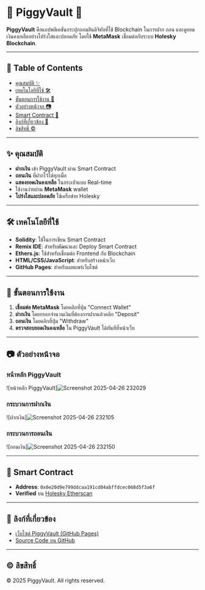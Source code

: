 # 🐷 PiggyVault 🏦

**PiggyVault** คือแอปพลิเคชันกระปุกออมสินดิจิทัลที่ใช้ Blockchain ในการฝาก ถอน และดูยอดเงินคงเหลืออย่างโปร่งใสและปลอดภัย โดยใช้ **MetaMask** เชื่อมต่อกับระบบ **Holesky Blockchain**.

---

## 📑 Table of Contents

- [คุณสมบัติ ✨](#คุณสมบัติ-)
- [เทคโนโลยีที่ใช้ 🛠](#เทคโนโลยีที่ใช้-)
- [ขั้นตอนการใช้งาน 🚀](#ขั้นตอนการใช้งาน-)
- [ตัวอย่างหน้าจอ 📷](#ตัวอย่างหน้าจอ-)
- [Smart Contract 📄](#smart-contract-)
- [ลิงก์ที่เกี่ยวข้อง 🔗](#ลิงก์ที่เกี่ยวข้อง-)
- [ลิขสิทธิ์ ©](#ลิขสิทธิ์-)

---

## ✨ คุณสมบัติ

- **ฝากเงิน** เข้า PiggyVault ผ่าน Smart Contract
- **ถอนเงิน** ที่ฝากไว้ได้ทุกเมื่อ
- **แสดงยอดเงินคงเหลือ** ในกระเป๋าแบบ Real-time
- ใช้งานง่ายผ่าน **MetaMask** wallet
- **โปร่งใสและปลอดภัย** ใช้เครือข่าย Holesky

---

## 🛠 เทคโนโลยีที่ใช้

- **Solidity**: ใช้ในการเขียน Smart Contract
- **Remix IDE**: สำหรับพัฒนาและ Deploy Smart Contract
- **Ethers.js**: ใช้สำหรับเชื่อมต่อ Frontend กับ Blockchain
- **HTML/CSS/JavaScript**: สำหรับสร้างหน้าเว็บ
- **GitHub Pages**: สำหรับเผยแพร่เว็บไซต์

---

## 🚀 ขั้นตอนการใช้งาน

1. **เชื่อมต่อ MetaMask** โดยคลิกที่ปุ่ม "Connect Wallet"
2. **ฝากเงิน** โดยกรอกจำนวนเงินที่ต้องการฝากแล้วคลิก "Deposit"
3. **ถอนเงิน** โดยคลิกที่ปุ่ม "Withdraw"
4. **ตรวจสอบยอดเงินคงเหลือ** ใน PiggyVault ได้ทันทีที่หน้าเว็บ

---

## 📷 ตัวอย่างหน้าจอ

### หน้าหลัก PiggyVault
![หน้าหลัก PiggyVault]![Screenshot 2025-04-26 232029](https://github.com/user-attachments/assets/45d9d08d-45d6-48e1-8675-e95567f20fb2)


### กระบวนการฝากเงิน
![ฝากเงิน]![Screenshot 2025-04-26 232105](https://github.com/user-attachments/assets/edcb8624-0c70-44cc-87af-bb12791091c0)


### กระบวนการถอนเงิน
![ถอนเงิน]![Screenshot 2025-04-26 232150](https://github.com/user-attachments/assets/3d5a0b93-a0ff-48a3-9bc0-5340215ba2bf)


---

## 📄 Smart Contract

- **Address**: `0x0e20d9e799ddcaa191cd04abffdcec068d5f3a6f`
- **Verified** บน [Holesky Etherscan](https://holesky.etherscan.io/address/0x0e20d9e799ddcaa191cd04abffdcec068d5f3a6f#code)

---

## 🔗 ลิงก์ที่เกี่ยวข้อง

- [เว็บไซต์ PiggyVault (GitHub Pages)](https://tinaratchaporn.github.io/PiggyVault/)
- [Source Code บน GitHub](https://github.com/tinaratchaporn/PiggyVault)

---

## © ลิขสิทธิ์

© 2025 PiggyVault. All rights reserved.
